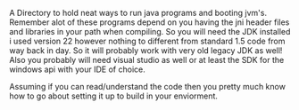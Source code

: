 A Directory to hold neat ways to run java programs and booting jvm's.<br> 
Remember alot of these programs depend on you having the jni header files and libraries in your path when compiling.
So you will need the JDK installed i used version 22 however nothing to different from standard 1.5 code from way back in day.
So it will probably work with very old legacy JDK as well!
Also you probably will need visual studio as well or at least the SDK for the windows api with your IDE of choice.

Assuming if you can read/understand the code then you pretty much know how to go about setting it up to build in your
enviorment. 

